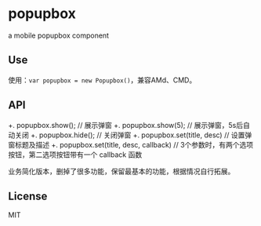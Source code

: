 # popupbox
a mobile popupbox component

## Use
使用：`var popupbox = new Popupbox()`，兼容AMd、CMD。

## API
+. popupbox.show(); // 展示弹窗
+. popupbox.show(5); // 展示弹窗，5s后自动关闭
+. popupbox.hide(); // 关闭弹窗
+. popupbox.set(title, desc) // 设置弹窗标题及描述
+. popupbox.set(title, desc, callback) // 3个参数时，有两个选项按钮，第二选项按钮带有一个 callback 函数

业务简化版本，删掉了很多功能，保留最基本的功能，根据情况自行拓展。

## License
MIT

